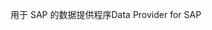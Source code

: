 <span data-ttu-id="66ffe-101">用于 SAP 的数据提供程序</span><span class="sxs-lookup"><span data-stu-id="66ffe-101">Data Provider for SAP</span></span>